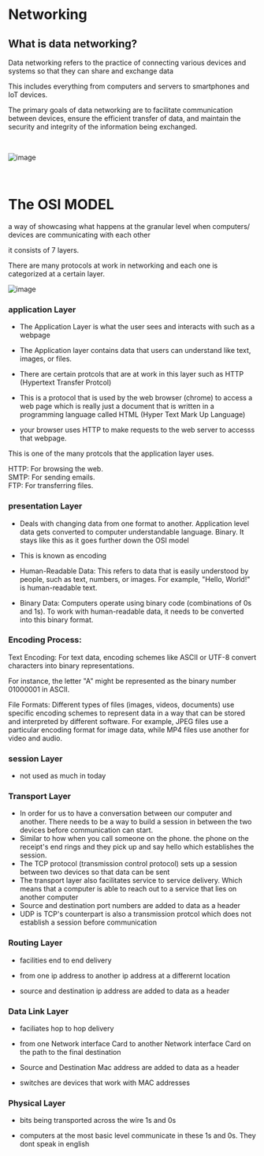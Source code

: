 # Networking


## What is data networking?

Data networking refers to the practice of connecting various devices and systems so that they can share and exchange data

This includes everything from computers and servers to smartphones and IoT devices. 

The primary goals of data networking are to facilitate communication between devices, ensure the efficient transfer of data, and maintain the security and integrity of the information being exchanged.

<br>


![image](https://github.com/user-attachments/assets/6aab0000-8865-4600-bcfd-038d9d762900)



<br>


# The OSI MODEL

a way of showcasing what happens at the granular level when computers/ devices are communicating with each other

it consists of 7 layers.

There are many protocols at work in networking and each one is categorized at a certain layer.

![image](https://github.com/user-attachments/assets/c3f2d11d-bf8f-4d1e-919d-2b91439bee60)




### application Layer

- The Application Layer is what the user sees and interacts with such as a webpage

- The Application layer contains data that users can understand like text, images, or files. 

- There are certain protcols that are at work in this layer such as  HTTP (Hypertext Transfer Protcol)

- This is a protocol that is used by the web browser (chrome) to access a web page which is really just a document that is written in a programming language called HTML (Hyper Text Mark Up Language)

- your browser uses HTTP to make requests to the web server to accesss that webpage.

This is one of the many protcols that the application layer uses.

HTTP: For browsing the web.
<br>
SMTP: For sending emails.
<br>
FTP: For transferring files.

### presentation Layer

-  Deals with changing data from one format to another. Application level data gets converted to computer understandable language. Binary. It stays like this as it goes further down the OSI model
-  This is known as encoding

- Human-Readable Data: This refers to data that is easily understood by people, such as text, numbers, or images. For example, "Hello, World!" is human-readable text.

- Binary Data: Computers operate using binary code (combinations of 0s and 1s). To work with human-readable data, it needs to be converted into this binary format.

### Encoding Process:

Text Encoding: For text data, encoding schemes like ASCII or UTF-8 convert characters into binary representations. 

For instance, the letter "A" might be represented as the binary number 01000001 in ASCII.


File Formats: Different types of files (images, videos, documents) use specific encoding schemes to represent data in a way that can be stored and interpreted by different software. For example, JPEG files use a particular encoding format for image data, while MP4 files use another for video and audio.



### session Layer

- not used as much in today

### Transport Layer

- In order for us to have a conversation between our computer and another. There needs to be a way to build a session in between the two devices before communication can start.
- Similar to how when you call someone on the phone. the phone on the receipt's end rings and they pick up and say hello which establishes the session.
- The TCP protocol (transmission control protocol) sets up a session between two devices so that data can be sent
-  The transport layer also facilitates service to service delivery. Which means that a computer is able to reach out to a service that lies on another computer
- Source and destination port numbers are added to data as a header
-  UDP is TCP's counterpart is also a transmission protcol which does not establish a session before communication



### Routing Layer

- facilities end to end delivery

- from one ip address to another ip address at a differernt location

- source and destination ip address are added to data as a header


### Data Link Layer

- faciliates hop to hop delivery

- from one Network interface Card to another Network interface Card on the path to the final destination

- Source and Destination Mac address are added to data as a header

- switches are devices that work with MAC addresses

### Physical Layer

- bits being transported across the wire 1s and 0s

- computers at the most basic level communicate in these 1s and 0s. They dont speak in english
